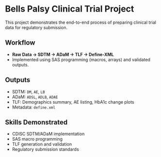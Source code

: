# Bells Palsy Clinical Trial Project

This project demonstrates the end-to-end process of preparing clinical trial data for regulatory submission.

## Workflow
- **Raw Data → SDTM → ADaM → TLF → Define-XML**
- Implemented using SAS programming (macros, arrays) and validated outputs.

## Outputs
- SDTM: `DM`, `AE`, `LB`
- ADaM: `ADSL`, `ADLB`, `ADAE`
- TLF: Demographics summary, AE listing, HbA1c change plots
- Metadata: `define.xml`

## Skills Demonstrated
- CDISC SDTM/ADaM implementation
- SAS macro programming
- TLF generation and validation
- Regulatory submission standards
